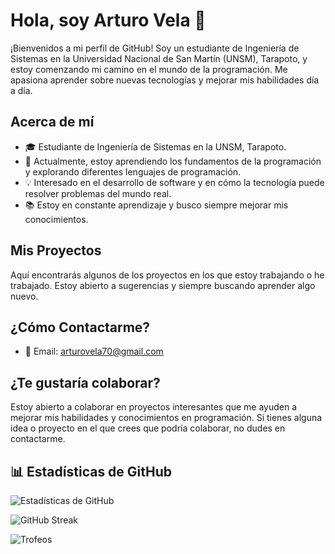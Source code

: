 # Hola, soy Arturo Vela 👋

¡Bienvenidos a mi perfil de GitHub! Soy un estudiante de Ingeniería de Sistemas en la Universidad Nacional de San Martín (UNSM), Tarapoto, y estoy comenzando mi camino en el mundo de la programación. Me apasiona aprender sobre nuevas tecnologías y mejorar mis habilidades día a día.

## Acerca de mí

- 🎓 Estudiante de Ingeniería de Sistemas en la UNSM, Tarapoto.
- 🌱 Actualmente, estoy aprendiendo los fundamentos de la programación y explorando diferentes lenguajes de programación.
- 💡 Interesado en el desarrollo de software y en cómo la tecnología puede resolver problemas del mundo real.
- 📚 Estoy en constante aprendizaje y busco siempre mejorar mis conocimientos.

## Mis Proyectos

Aquí encontrarás algunos de los proyectos en los que estoy trabajando o he trabajado. Estoy abierto a sugerencias y siempre buscando aprender algo nuevo.

## ¿Cómo Contactarme?

- 📧 Email: arturovela70@gmail.com

## ¿Te gustaría colaborar?

Estoy abierto a colaborar en proyectos interesantes que me ayuden a mejorar mis habilidades y conocimientos en programación. Si tienes alguna idea o proyecto en el que crees que podría colaborar, no dudes en contactarme.


## 📊 Estadísticas de GitHub

![Estadísticas de GitHub](https://github-readme-stats.vercel.app/api?username=ArturoVela&show_icons=true&theme=tokyonight)

![GitHub Streak](https://github-readme-streak-stats.herokuapp.com/?user=ArturoVela&theme=tokyonight)

![Trofeos](https://github-profile-trophy.vercel.app/?username=ArturoVela&theme=tokyonight)




